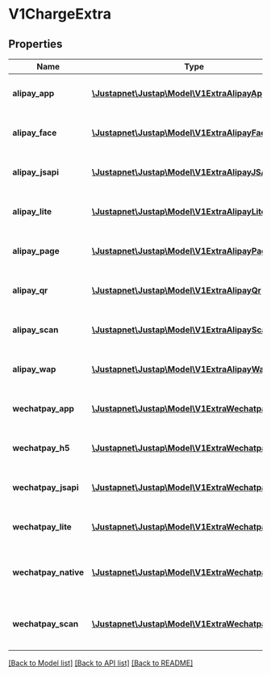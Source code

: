 # V1ChargeExtra

## Properties
Name | Type | Description | Notes
------------ | ------------- | ------------- | -------------
**alipay_app** | [**\Justapnet\Justap\Model\V1ExtraAlipayApp**](V1ExtraAlipayApp.md) | 支付宝 App 支付渠道元数据 | [optional] 
**alipay_face** | [**\Justapnet\Justap\Model\V1ExtraAlipayFace**](V1ExtraAlipayFace.md) | 支付宝 刷脸 支付渠道元数据 | [optional] 
**alipay_jsapi** | [**\Justapnet\Justap\Model\V1ExtraAlipayJSAPI**](V1ExtraAlipayJSAPI.md) | 支付宝 JSAPI 支付渠道元数据 | [optional] 
**alipay_lite** | [**\Justapnet\Justap\Model\V1ExtraAlipayLite**](V1ExtraAlipayLite.md) | 支付宝 小程序 支付渠道元数据 | [optional] 
**alipay_page** | [**\Justapnet\Justap\Model\V1ExtraAlipayPage**](V1ExtraAlipayPage.md) | 支付宝 电脑网站 支付渠道元数据 | [optional] 
**alipay_qr** | [**\Justapnet\Justap\Model\V1ExtraAlipayQr**](V1ExtraAlipayQr.md) | 支付宝 当面付 支付渠道元数据 | [optional] 
**alipay_scan** | [**\Justapnet\Justap\Model\V1ExtraAlipayScan**](V1ExtraAlipayScan.md) | 支付宝 扫码(被扫) 支付渠道元数据 | [optional] 
**alipay_wap** | [**\Justapnet\Justap\Model\V1ExtraAlipayWap**](V1ExtraAlipayWap.md) | 支付宝 手机网站 支付渠道元数据 | [optional] 
**wechatpay_app** | [**\Justapnet\Justap\Model\V1ExtraWechatpayApp**](V1ExtraWechatpayApp.md) | 微信支付 App 支付渠道元数据 | [optional] 
**wechatpay_h5** | [**\Justapnet\Justap\Model\V1ExtraWechatpayH5**](V1ExtraWechatpayH5.md) | 微信支付 H5 支付渠道元数据 | [optional] 
**wechatpay_jsapi** | [**\Justapnet\Justap\Model\V1ExtraWechatpayJsapi**](V1ExtraWechatpayJsapi.md) | 微信支付 公众号 支付渠道元数据 | [optional] 
**wechatpay_lite** | [**\Justapnet\Justap\Model\V1ExtraWechatpayLite**](V1ExtraWechatpayLite.md) | 微信支付 小程序 支付渠道元数据 | [optional] 
**wechatpay_native** | [**\Justapnet\Justap\Model\V1ExtraWechatpayNative**](V1ExtraWechatpayNative.md) | 微信支付 扫码(被扫) 支付渠道元数据 | [optional] 
**wechatpay_scan** | [**\Justapnet\Justap\Model\V1ExtraWechatpayScan**](V1ExtraWechatpayScan.md) | 微信支付 扫码(被扫) 支付渠道元数据 | [optional] 

[[Back to Model list]](../README.md#documentation-for-models) [[Back to API list]](../README.md#documentation-for-api-endpoints) [[Back to README]](../README.md)


